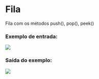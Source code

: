 # Fila
Fila com os métodos push(), pop(), peek()
<h3>Exemplo de entrada:</h3>
<img src = "https://user-images.githubusercontent.com/61990018/150685904-eb4b68e2-2c8f-40bc-948e-0d4e1b0f7f89.png">
<h3>Saída do exemplo:</h3>
<img src = "https://user-images.githubusercontent.com/61990018/150685908-5d99bbf0-51c7-485a-8040-5c3487407625.png">
